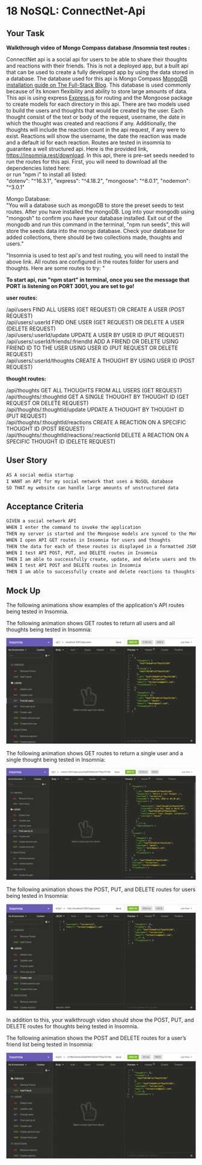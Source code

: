 # 18 NoSQL: ConnectNet-Api

## Your Task

**Walkthrough video of Mongo Compass database /Insomnia test routes :**

ConnectNet api is a social api for users to be able to share their thoughts and reactions with their friends. This is not a deployed app, but a built api that can be used to create a fully developed app by using the data stored in a database. The database used for this api is Mongo Compass [MongoDB installation guide on The Full-Stack Blog](https://coding-boot-camp.github.io/full-stack/mongodb/how-to-install-mongodb). This database is used commonly because of its known flexibility and ability to store large amounts of data. This api is using express [Express.js](https://www.npmjs.com/package/express) for routing and the Mongoose package to create models for each directory in this api. There are two models used to build the users and thoughts that would be created by the user. Each thought consist of the text or body of the request, username, the date in which the thought was created and reactions if any. Additionally, the thoughts will include the reaction count in the api request, if any were to exist. Reactions will show the username, the date the reaction was made and a default id for each reaction. Routes are tested in insomnia to guarantee a well structured api. Here is the provided link, https://insomnia.rest/download. In this api, there is pre-set seeds needed to run the routes for this api. First, you will need to download all the dependencies listed here: 
<br> or run "npm i" to install all listed: <br>
"dotenv": "^16.3.1",
    "express": "^4.18.2",
    "mongoose": "^8.0.1",
    "nodemon": "^3.0.1"

Mongo Database: <br>
  "You will a database such as mongoDB to store the preset seeds to test routes. After you have installed the mongoDB. Log into your mongodb using "mongosh" to confirm you have your database installed. Exit out of the mongodb and run this command in the terminal, "npm run seeds", this will store the seeds data into the mongo database. Check your database for added collections, there should be two collections made, thoughts and users." 

"Insomnia is used to test api's and test routing, you will need to install the above link. All routes are configured in the routes folder for users and thoughts. Here are some routes to try: "

**To start api, run "npm start" in terminal, once you see the message that PORT is listening on PORT 3001, you are set to go!**

**user routes:**  

/api/users  FIND ALL USERS (GET REQUEST) OR CREATE A USER (POST REQUEST) <br>
/api/users/:userId FIND ONE USER (GET REQUEST) OR DELETE A USER (DELETE REQUEST)  <br>
/api/users/:userId/update UPDATE A USER BY USER ID (PUT REQUEST) <br>
/api/users/:userId/friends/:friendId ADD A FRIEND OR DELETE USING FRIEND ID TO THE USER USING USER ID (PUT REQUEST OR DELETE REQUEST) <br>
 /api/users/:userId/thoughts CREATE A THOUGHT BY USING USER ID (POST REQUEST) <br>

**thought routes:**

/api/thoughts GET ALL THOUGHTS FROM ALL USERS (GET REQUEST) <br>
/api/thoughts/:thoughtId  GET A SINGLE THOUGHT BY THOUGHT ID (GET REQUEST OR DELETE REQUEST) <br>
/api/thoughts/:thoughtid/update UPDATE A THOUGHT BY THOUGHT ID (PUT REQUEST) <br>
/api/thoughts/:thoughtId/reactions CREATE A REACTION ON A SPECIFIC THOUGHT ID (POST REQUEST) <br>
/api/thoughts/:thoughtId/reactions/:reactionId  DELETE A REACTION ON A SPECIFIC THOUGHT ID (DELETE REQUEST) <br>

## User Story

```md
AS A social media startup
I WANT an API for my social network that uses a NoSQL database
SO THAT my website can handle large amounts of unstructured data
```

## Acceptance Criteria

```md
GIVEN a social network API
WHEN I enter the command to invoke the application
THEN my server is started and the Mongoose models are synced to the MongoDB database
WHEN I open API GET routes in Insomnia for users and thoughts
THEN the data for each of these routes is displayed in a formatted JSON
WHEN I test API POST, PUT, and DELETE routes in Insomnia
THEN I am able to successfully create, update, and delete users and thoughts in my database
WHEN I test API POST and DELETE routes in Insomnia
THEN I am able to successfully create and delete reactions to thoughts and add and remove friends to a user’s friend list
```

## Mock Up

The following animations show examples of the application's API routes being tested in Insomnia.

The following animation shows GET routes to return all users and all thoughts being tested in Insomnia:

![Demo of GET routes to return all users and all thoughts being tested in Insomnia.](./Assets/18-nosql-homework-demo-01.gif)

The following animation shows GET routes to return a single user and a single thought being tested in Insomnia:

![Demo that shows GET routes to return a single user and a single thought being tested in Insomnia.](./Assets/18-nosql-homework-demo-02.gif)

The following animation shows the POST, PUT, and DELETE routes for users being tested in Insomnia:

![Demo that shows the POST, PUT, and DELETE routes for users being tested in Insomnia.](./Assets/18-nosql-homework-demo-03.gif)

In addition to this, your walkthrough video should show the POST, PUT, and DELETE routes for thoughts being tested in Insomnia.

The following animation shows the POST and DELETE routes for a user’s friend list being tested in Insomnia:

![Demo that shows the POST and DELETE routes for a user’s friend list being tested in Insomnia.](./Assets/18-nosql-homework-demo-04.gif)

